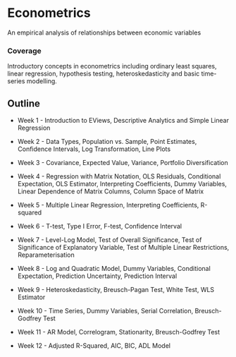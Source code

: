 # Econometrics
An empirical analysis of relationships between economic variables

### Coverage
Introductory concepts in econometrics including ordinary least squares, linear regression, hypothesis testing, heteroskedasticity and basic time-series modelling. 

## Outline
* Week 1 - Introduction to EViews, Descriptive Analytics and Simple Linear Regression

* Week 2 - Data Types, Population vs. Sample, Point Estimates, Confidence Intervals, Log Transformation, Line Plots

* Week 3 - Covariance, Expected Value, Variance, Portfolio Diversification

* Week 4 - Regression with Matrix Notation, OLS Residuals, Conditional Expectation, OLS Estimator, Interpreting Coefficients, Dummy Variables, Linear Dependence of Matrix Columns, Column Space of Matrix

* Week 5 - Multiple Linear Regression, Interpreting Coefficients, R-squared

* Week 6 - T-test, Type I Error, F-test, Confidence Interval

* Week 7 - Level-Log Model, Test of Overall Significance, Test of Significance of Explanatory Variable, Test of Multiple Linear Restrictions, Reparameterisation

* Week 8 - Log and Quadratic Model, Dummy Variables, Conditional Expectation, Prediction Uncertainty, Prediction Interval

* Week 9 - Heteroskedasticity, Breusch-Pagan Test, White Test, WLS Estimator

* Week 10 - Time Series, Dummy Variables, Serial Correlation, Breusch-Godfrey Test

* Week 11 - AR Model, Correlogram, Stationarity, Breusch-Godfrey Test

* Week 12 - Adjusted R-Squared, AIC, BIC, ADL Model